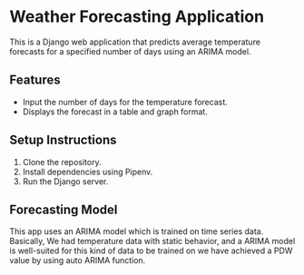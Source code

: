 # Weather Forecasting Application

This is a Django web application that predicts average temperature forecasts for a specified number of days using an ARIMA model.

## Features
- Input the number of days for the temperature forecast.
- Displays the forecast in a table and graph format.

## Setup Instructions
1. Clone the repository.
2. Install dependencies using Pipenv.
3. Run the Django server.

## Forecasting Model
This app uses an ARIMA model which is trained on time series data.
Basically, We had temperature data with static behavior, and a ARIMA model is well-suited for this kind of data to be trained on
we have achieved a PDW value by using auto ARIMA function.


